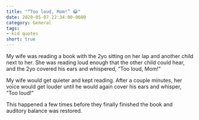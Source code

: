 ```yaml
---
title: "“Too loud, Mom!” 😂"
date: 2020-05-07 22:34:00-0600
category: General
tags:
- kid quotes
short: true
---
```


My wife was reading a book with the 2yo sitting on her lap and another child next to her. She was reading loud enough that the other child could hear, and the 2yo covered his ears and whispered, “Too loud, Mom!”

My wife would get quieter and kept reading. After a couple minutes, her voice would get louder until he would again cover his ears and whisper, “Too loud!”

This happened a few times before they finally finished the book and auditory balance was restored.
